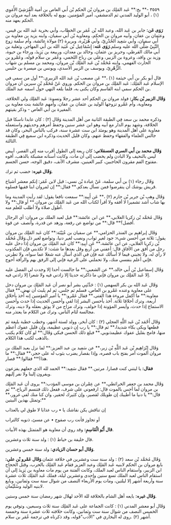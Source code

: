 ٣٥٥٩ -** بخ:** عَبد المَلِك بن مروان بْن الحكم بْن أَبي العاص بن أمية الْقُرَشِيّ الأُمَوِي (١) ، أبو الوليد المدني ثم الدمشقي، أمير المؤمنين. بويع له بالخلافة بعد أبيه مروان بن الحكم بعهد منه.

**رَوَى عَن:** جابر بن عَبد الله، وعبد الله بْن عُمَر بن الخطاب، وأبي بحرية عَبد الله بن قيس، وعثمان بن عفان، وأبيه مروان بن الحكم، ومعاوية بْن أَبي سفيان، وابنه يزيد بن معاوية بن أَبي سفيان، وأبي سَعِيد الخُدْرِيّ، وأبي هُرَيْرة، وبريرة (٢) مولاة عائشة، وأم سلمة زوج النَّبِيّ صَلَّى الله عليه وسلم.**رَوَى عَنه:** إِسْمَاعِيل بْن عُبَيد الله بن أَبي المهاجر، وثعلبة بن أَبي مالك القرظي، وحريز بن عثمان، وخالد بن معدان، وربيعة بن يَزِيدَ، ورجاء بن حيوة، وزيد بن واقد، وعروة بن الزبير، وعلي بن رباح اللخمي، وعُمَر بن سلام قوله، وعَمْرو بن الحارث الفهمي، وابنه مُحَمَّد بْن عَبد المَلِك بْن مروان، ومحمد بن مسلم بن شهاب الزُّهْرِيّ، ويوسف بن الزبير الأسدي، ويونس بن ميسرة بن حلبس.

قال أبو بكر بن أَبي خيثمة (١) ،** عَن مصعب بْن عَبد الله الزبيري:** أول من سمي في الإسلام عَبد المَلِك: عَبد المَلِك بن مروان بن الحكم. وروي عَنْ مُحَمَّدِ بْنِ سيرين أن مروان بن الحكم سمي ابنه القاسم وكان يكنى به، فلما بلغه النهي حول اسمه عبد الملك.

**وَقَال الزبير بْن بكار:** فولد مروان بن الحكم أحد عشر رجلا ونسوة: عَبد المَلِك ولي الخلافة، ومعاوية، وأم عَمْرو تزوجها الوليد بن عثمان بن عفان، وأمهم عائشة بنت معاوية بن المغيرة بن أَبي العاص - وذكر بقيتهم.

وذكره محمد بن سعد فِي الطبقة الثانية من أهل المدينة وَقَال (٢) : كان عابدا ناسكا قبل الخلافة، وشهد يوم الدار مع أبيه وهو ابن عشر سنين وحفظ أمرهم وحديثهم واستعمله معاوية على أهل المدينة وهو يومئذ ابن ست عشرة سنة، فركب بالناس البحر، وكان قد جالس العلماء والفقهاء وحفظ عنهم، وكان قليل الحديث.وذكره ابن سميع فِي الطبقة الثالثة.

**وَقَال محمد بن أَبي السري العسقلاني:** كان ربعة إلى الطول أقرب منه إلى القصر، أبيض ليس بالنحيف ولا البادن ولم يخضب إلى أن مات، وكانت أسنانه مشبكة بالذهب، أفوه مفتوح الفم مقرون الحاجبين، كبير العينين، مشرف الأنف، دقيق الوجه، حسن الجسم.

**وَقَال غيره:** خضب ثم ترك.

وَقَال رجاء (١) بن أَبي سلمة، عَنْ عبادة بْن نسي،: قيل لابن عُمَر: إنكم معشر أشياخ قريش يوشك أن ينقرضوا فمن نسأل بعدكم.** فقال:** إن لمروان ابنا فقيها فسلوه.

وَقَال وهب بْن جرير بْن حازم (٢) ،** عَن أَبِيهِ:** سمعت نافعا يقول: لقد رأيت المدينة وما بها شاب أشد تشميرا لا أفقه ولا أقرأ لكتاب الله من عَبد المَلِك بن مروان.** أو قال:** ولا أطول صلاة ولا أطلب للعلم منه.

وَقَال مُحَمَّد بْن زكريا الغلابي،** عن ابن عائشة:** قيل لعبد الملك بن مروان: أي الرجال أفضل؟** قال:** من تواضع عن رفعة، وزهد عن قدرة، وأنصف عن قوة.

وَقَال إبراهيم بن المنذر الحزامي،** عن سفيان بن عُيَيْنَة:** كان عَبد المَلِك بن مروان يقول: ثلاثة من أحسن شيء: جود لغير ثواب، ونصب لغير دنيا، وتواضع لغير ذل.وَقَال مُحَمَّد بْن زكريا الغلابي، عن ابن عائشة،** عَن أَبِيهِ:** كان عَبد المَلِك بن مروان إذا دخل عليه رجل من أفق من الأفاق قال: أعفني من أربع وقل بعدها ما شئت: لا تكذبني فإن المكذوب لا رأي له، ولا تجبني فيما لا أسألك عنه فإن في الذي أسأل عنه شغلا عما سواه، ولا تطرني فإني أعلم بنفسي منك، ولا تحملني على الرعية فإني إلى الرفق بهم والرأفة أحوج.

وَقَال إسماعيل بْن أَبي خالد،** عن الشعبي:** ما جالست أحدا إلا وجدت لي الفضل عليه إلا عَبد المَلِك بن مروان فإني ما ذاكرته حديثا إلا زادني فيه ولا شعرا إلا زادني فيه.

وَقَال عَبد الله بن بكر السهمي (١) : حَدَّثَنِي بشر أبو نصر أن عَبد المَلِك بن مروان دخل على معاوية وعنده عَمْرو بن العاص، فسلم ثم جلس، ثم لم يلبث أن نهض،** فقال معاوية:** ما أكمل مروءة هذا الفتى.** فقال عَمْرو:** يا أمير المؤمنين إنه أخذ بأخلاق أربعة، وترك أخلاقا ثلاثة. أخذ بأحسن البشر إذا لقي وأحسن الحديث إذا حدث وأحسن الاستماع إذا حدث، وأيسر المؤونة إذا خولف، وترك مزاح من لا يوثق بعقله ولا دينه، وترك مجالسة لئام الناس، وترك من الكلام ما يعتذر منه.

وَقَال أَحْمَد بْن عَبد اللَّهِ العجلي (٢) : كان أبخر، وولد لستة أشهر، وخطب خطبة بليغة ثم قطعها وبكى بكاء شديدا،** ثم قال:** يا رب إن ذنوبي عظيمة، وإن قليل عفوك أعظم منها، فامح بقليل عفوك عظيمذنوبي.** فبلغ ذلك الحسن فبكى وَقَال:** لو كان كلام يكتب بالذهب لكتب هذا الكلام.

وَقَال إِبْرَاهِيم بْن عَبد اللَّهِ بْن زبر،** عن سَعِيد بن عبد العزيز:** لما نزل بعبد الملك بن مروان الموت أمر بفتح باب قصره، وإذا بقصار يضرب بثوب له على حجر،** فقال:** ما هذا؟** فقالوا:** قصار.

**فقال:** يا ليتني كنت قصارا. مرتين.** فقال سَعِيد:** الحمد لله الذي جعلهم يفزعون ويفرون إلينا ولا نفر إليهم.

وَقَال محمد بن جعفر الخرائطي،** عن عِمْران بن موسى المؤدب:** يروى أن عَبد المَلِك بن مروان لما أحس بالموت قال: ارفعوني على شرف، ففعل ذلك فتنسم الرياح،** ثم قال:** يا دنيا ما أطيبك إن طويلك لقصير، وإن كثيرك لحقير، وان كنا منك لفي غرور،** وتمثل بهذين البيتين:**

إن تناقش يكن نقاشك يا • رب عذابا لا طوق لي بالعذاب

أو تجاوز فأنت رب صفوح • عن مسئ، ذنوبه كالتراب

**قال أَبُو الْقَاسِمِ:** وقد روي أن معاوية هو المتمثل بهذه الأبيات.

قال خليفة بن خياط (١) : ولد سنة ثلاث وعشرين.

**وَقَال أبو حسان الزيادي:** ولد سنة خمس وعشرين.

وَقَال مُحَمَّد بْن سعد (٢) : ولد سنة ست وعشرين في خلافة عثمان.**وَقَال عَمْرو بْن علي:** بايع مروان بن الحكم لابنيه عَبد المَلِك وعبد العزيز فقام عَبد المَلِك بالحرب، وقتل الحجاج ابن الزبير، واستقام الناس لعبد الملك، وكانت الفتنة من يوم مات معاوية بن يَزِيدَ إلى أن استقام الناس لعبد الملك تسع سنين وإحدى وعشرين ليلة، فملك عَبد المَلِك ثلاث عشرة سنة وأربعة أشهر إلا ليلتين، ومات يوم الأربعاء النصف من شوال سنة ست وثمانين، وبايع لابنيه الوليد وسُلَيْمان.

**وَقَال غيره:** بايعه أهل الشام بالخلافة للة الأحد لهلال شهر رمضان سنة خمس وستين.

وَقَال أبو معشر المدني (١) : كانت الجماعة على عَبد المَلِك سنة ثلاث وسبعين، وتوفي يوم الخميس النصف من شوال سنة ست وثمانين، وكانت خلافته ثلاث عشرة سنة وخمسة أشهر (٢) .روى له البخاري في "الأدب"قوله، وقد ذكرناه في ترجمة عُمَر بن سلام.